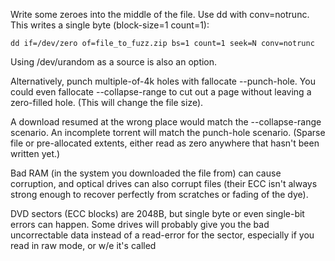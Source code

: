 Write some zeroes into the middle of the file. Use dd with conv=notrunc. This writes a single byte (block-size=1 count=1):
```
dd if=/dev/zero of=file_to_fuzz.zip bs=1 count=1 seek=N conv=notrunc
```
Using /dev/urandom as a source is also an option.

Alternatively, punch multiple-of-4k holes with fallocate --punch-hole. You could even fallocate --collapse-range to cut out a page without leaving a zero-filled hole. (This will change the file size).

A download resumed at the wrong place would match the --collapse-range scenario. An incomplete torrent will match the punch-hole scenario. (Sparse file or pre-allocated extents, either read as zero anywhere that hasn't been written yet.)

Bad RAM (in the system you downloaded the file from) can cause corruption, and optical drives can also corrupt files (their ECC isn't always strong enough to recover perfectly from scratches or fading of the dye).

DVD sectors (ECC blocks) are 2048B, but single byte or even single-bit errors can happen. Some drives will probably give you the bad uncorrectable data instead of a read-error for the sector, especially if you read in raw mode, or w/e it's called
